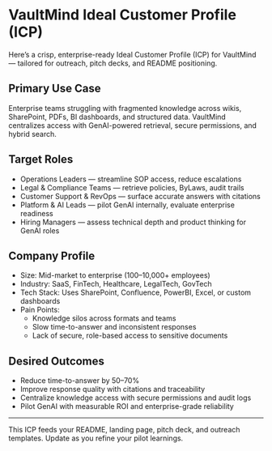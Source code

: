 # VaultMind Ideal Customer Profile (ICP)

Here’s a crisp, enterprise-ready Ideal Customer Profile (ICP) for VaultMind — tailored for outreach, pitch decks, and README positioning.

## Primary Use Case
Enterprise teams struggling with fragmented knowledge across wikis, SharePoint, PDFs, BI dashboards, and structured data. VaultMind centralizes access with GenAI-powered retrieval, secure permissions, and hybrid search.

## Target Roles
- Operations Leaders — streamline SOP access, reduce escalations
- Legal & Compliance Teams — retrieve policies, ByLaws, audit trails
- Customer Support & RevOps — surface accurate answers with citations
- Platform & AI Leads — pilot GenAI internally, evaluate enterprise readiness
- Hiring Managers — assess technical depth and product thinking for GenAI roles

## Company Profile
- Size: Mid-market to enterprise (100–10,000+ employees)
- Industry: SaaS, FinTech, Healthcare, LegalTech, GovTech
- Tech Stack: Uses SharePoint, Confluence, PowerBI, Excel, or custom dashboards
- Pain Points:
  - Knowledge silos across formats and teams
  - Slow time-to-answer and inconsistent responses
  - Lack of secure, role-based access to sensitive documents

## Desired Outcomes
- Reduce time-to-answer by 50–70%
- Improve response quality with citations and traceability
- Centralize knowledge access with secure permissions and audit logs
- Pilot GenAI with measurable ROI and enterprise-grade reliability

---

This ICP feeds your README, landing page, pitch deck, and outreach templates. Update as you refine your pilot learnings.
